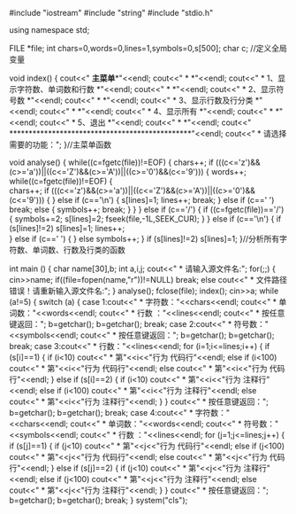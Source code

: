 #include "iostream"
#include "string"
#include "stdio.h"

using namespace std;

FILE *file;
int chars=0,words=0,lines=1,symbols=0,s[500];
char c;
//定义全局变量

void index()
{
    cout<<"                ********************主菜单*********************"<<endl;
    cout<<"                *                                          *"<<endl;
    cout<<"                *         1、显示字符数、单词数和行数      *"<<endl;
    cout<<"                *                                          *"<<endl;
    cout<<"                *         2、显示符号数                    *"<<endl;
    cout<<"                *                                          *"<<endl;
    cout<<"                *         3、显示行数及行分类              *"<<endl;
    cout<<"                *                                          *"<<endl;
    cout<<"                *         4、显示所有                      *"<<endl;
    cout<<"                *                                          *"<<endl;
    cout<<"                *         5、退出                           *"<<endl;
    cout<<"                *                                          *"<<endl;
    cout<<"                ***********************************************"<<endl;
    cout<<"                * 请选择需要的功能：";
}//主菜单函数

void analyse()
{
    while((c=fgetc(file))!=EOF) 
    {
        chars++;
        if (((c<='z')&&(c>='a'))||((c<='Z')&&(c>='A'))||((c>='0')&&(c<='9')))
        {
            words++;
            while((c=fgetc(file))!=EOF)
            {    
                chars++;
                if (((c<='z')&&(c>='a'))||((c<='Z')&&(c>='A'))||((c>='0')&&(c<='9')))
                {
                }
                else if (c=='\n')
                {
                    s[lines]=1;
                    lines++;
                    break;
                }
                else if (c==' ')
                    break;
                else
                {
                    symbols++;
                    break;
                }
            }
        }
        else if (c=='/')
        {
            if ((c=fgetc(file))=='/')
            {
                symbols+=2;
                s[lines]=2;
                fseek(file,-1L,SEEK_CUR);
            }
        }
        else if (c=='\n')
        {
            if (s[lines]!=2)
                s[lines]=1;
            lines++;    
        }
        else if (c==' ')
        {
        }
        else
            symbols++;
    }
    if (s[lines]!=2)
        s[lines]=1;
}//分析所有字符数、单词数、行数及行类的函数

int main ()
{
    char name[30],b;
    int a,i,j;
    cout<<"                * 请输入源文件名:";
    for(;;)
    {
        cin>>name;
        if((file=fopen(name,"r"))!=NULL) 
            break;
        else 
            cout<<"                * 文件路径错误！请重新输入源文件名:";
    }
    analyse();
    fclose(file);
    index();
    cin>>a;
    while (a!=5)
    {
        switch (a)
        {
            case 1:cout<<"                * 字符数："<<chars<<endl;
                   cout<<"                * 单词数："<<words<<endl;
                   cout<<"                * 行数  ："<<lines<<endl;
                   cout<<"                * 按任意键返回：";
                   b=getchar();
                   b=getchar();
                   break;
            case 2:cout<<"                * 符号数："<<symbols<<endl;
                   cout<<"                * 按任意键返回：";
                   b=getchar();
                   b=getchar();
                   break;
            case 3:cout<<"                * 行数："<<lines<<endl;
                   for (i=1;i<=lines;i++)
                   {
                       if (s[i]==1)
                       {
                           if (i<10)
                               cout<<"                * 第"<<i<<"行为   代码行"<<endl;
                           else if (i<100)
                               cout<<"                * 第"<<i<<"行为  代码行"<<endl;
                           else
                               cout<<"                * 第"<<i<<"行为 代码行"<<endl;
                       }
                       else if (s[i]==2)
                       {
                           if (i<10) 
                               cout<<"                * 第"<<i<<"行为   注释行"<<endl;
                           else if (i<100)
                               cout<<"                * 第"<<i<<"行为  注释行"<<endl;
                           else
                               cout<<"                * 第"<<i<<"行为 注释行"<<endl;
                       }
                   }
                   cout<<"                * 按任意键返回：";
                   b=getchar();
                   b=getchar();
                   break;
            case 4:cout<<"                * 字符数："<<chars<<endl;
                   cout<<"                * 单词数："<<words<<endl;
                   cout<<"                * 符号数："<<symbols<<endl;
                   cout<<"                * 行数  ："<<lines<<endl;
                   for (j=1;j<=lines;j++)
                   {
                       if (s[j]==1)
                       {
                           if (j<10)
                               cout<<"                * 第"<<j<<"行为   代码行"<<endl;
                           else if (j<100)
                               cout<<"                * 第"<<j<<"行为  代码行"<<endl;
                           else
                               cout<<"                * 第"<<j<<"行为 代码行"<<endl;
                       }
                       else if (s[j]==2)
                       {
                           if (j<10)
                               cout<<"                * 第"<<j<<"行为   注释行"<<endl;
                           else if (j<100)
                               cout<<"                * 第"<<j<<"行为  注释行"<<endl;
                           else
                               cout<<"                * 第"<<j<<"行为 注释行"<<endl;
                       }
                   }
                   cout<<"                * 按任意键返回：";
                   b=getchar();
                   b=getchar();
                   break;
        }
        system("cls");
